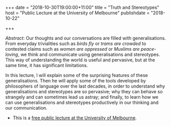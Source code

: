 +++
date = "2018-10-30T19:00:00+11:00"
title = "Truth and Stereotypes"
host = "Public Lecture at the University of Melbourne"
publishdate = "2018-10-22"

+++

*Abstract*: Our thoughts and our conversations are filled with generalisations. From everyday trivialities such as *birds fly* or *trams are crowded* to contested claims such as *women are oppressed* or *Muslims are peace-loving*, we think and communicate using generalisations and stereotypes. This way of understanding the world is useful and pervasive, but at the same time, it has significant limitations.

In this lecture, I will explain some of the surprising features of these generalisations. Then he will apply some of the tools developed by philosophers of language over the last decades, in order to understand why generalisations and stereotypes are so pervasive; why they can behave so strangely and can sometimes lead us astray; and finally, to learn how we can use generalisations and stereotypes productively in our thinking and our communication.


* This is a [free public lecture at the University of Melbourne](https://events.unimelb.edu.au/events/11429-truth-and-stereotypes). 